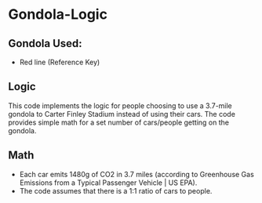 # Gondola-Logic

## Gondola Used: 
- Red line (Reference Key) 

## Logic
This code implements the logic for people choosing to use a 3.7-mile gondola to Carter Finley Stadium instead of using their cars. The code provides simple math for a set number of cars/people getting on the gondola.

## Math
- Each car emits 1480g of CO2 in 3.7 miles (according to Greenhouse Gas Emissions from a Typical Passenger Vehicle | US EPA).
- The code assumes that there is a 1:1 ratio of cars to people.

